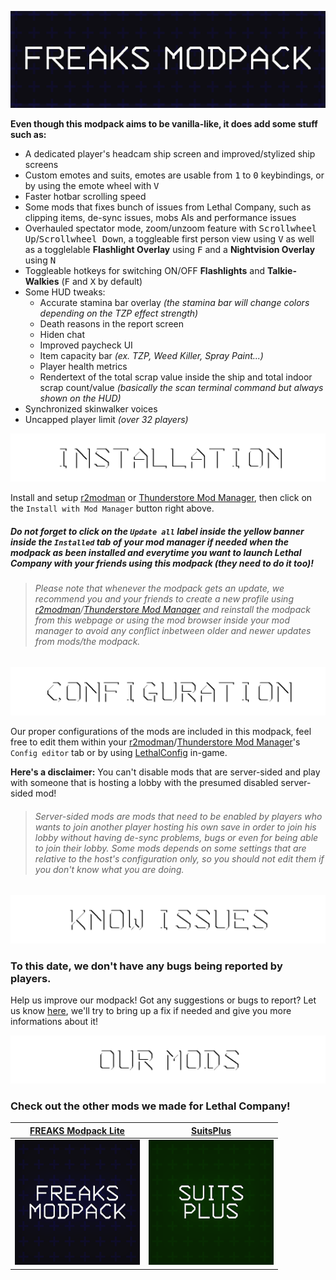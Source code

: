 ![banner.png](https://raw.githubusercontent.com/FREAKS-Network/LC-Modpack/master/.github/assets/img/banner.png)

**Even though this modpack aims to be vanilla-like, it does add some stuff such as:**

- A dedicated player's headcam ship screen and improved/stylized ship screens
- Custom emotes and suits, emotes are usable from <kbd>1</kbd> to <kbd>0</kbd> keybindings, or by using the emote wheel with <kbd>V</kbd>
- Faster hotbar scrolling speed
- Some mods that fixes bunch of issues from Lethal Company, such as clipping items, de-sync issues, mobs AIs and performance issues
- Overhauled spectator mode, zoom/unzoom feature with <kbd>Scrollwheel Up</kbd>/<kbd>Scrollwheel Down</kbd>, a toggleable first person view using <kbd>V</kbd> as well as a togglelable **Flashlight Overlay** using <kbd>F</kbd> and a **Nightvision Overlay** using <kbd>N</kbd>
- Toggleable hotkeys for switching ON/OFF **Flashlights** and **Talkie-Walkies** (<kbd>F</kbd> and <kbd>X</kbd> by default)
- Some HUD tweaks:
  - Accurate stamina bar overlay *(the stamina bar will change colors depending on the TZP effect strength)*
  - Death reasons in the report screen
  - Hiden chat
  - Improved paycheck UI
  - Item capacity bar *(ex. TZP, Weed Killer, Spray Paint...)*
  - Player health metrics
  - Rendertext of the total scrap value inside the ship and total indoor scrap count/value *(basically the scan terminal command but always shown on the HUD)*
- Synchronized skinwalker voices
- Uncapped player limit *(over 32 players)*

![installation.png](https://raw.githubusercontent.com/FREAKS-Network/LC-Modpack/master/.github/assets/img/installation.png)

Install and setup [r2modman](https://thunderstore.io/c/lethal-company/p/ebkr/r2modman/) or [Thunderstore Mod Manager](https://www.overwolf.com/app/thunderstore-thunderstore_mod_manager), then click on the `Install with Mod Manager` button right above.

##### Do not forget to click on the `Update all` label inside the yellow banner inside the `Installed` tab of your mod manager if needed when the modpack as been installed and everytime you want to launch Lethal Company with your friends using this modpack (they need to do it too)!

> ###### Please note that whenever the modpack gets an update, we recommend you and your friends to create a new profile using [r2modman](https://thunderstore.io/c/lethal-company/p/ebkr/r2modman/)/[Thunderstore Mod Manager](https://www.overwolf.com/app/thunderstore-thunderstore_mod_manager) and reinstall the modpack from this webpage or using the mod browser inside your mod manager to avoid any conflict inbetween older and newer updates from mods/the modpack.

![configuration.png](https://raw.githubusercontent.com/FREAKS-Network/LC-Modpack/master/.github/assets/img/configuration.png)

Our proper configurations of the mods are included in this modpack, feel free to edit them within your [r2modman](https://thunderstore.io/c/lethal-company/p/ebkr/r2modman/)/[Thunderstore Mod Manager](https://www.overwolf.com/app/thunderstore-thunderstore_mod_manager)'s `Config editor` tab or by using [LethalConfig](https://thunderstore.io/c/lethal-company/p/AinaVT/LethalConfig/) in-game.

**Here's a disclaimer:** You can't disable mods that are server-sided and play with someone that is hosting a lobby with the presumed disabled server-sided mod!

> ###### Server-sided mods are mods that need to be enabled by players who wants to join another player hosting his own save in order to join his lobby without having de-sync problems, bugs or even for being able to join their lobby. Some mods depends on some settings that are relative to the host's configuration only, so you should not edit them if you don't know what you are doing.

![known_issues.png](https://raw.githubusercontent.com/FREAKS-Network/LC-Modpack/master/.github/assets/img/known_issues.png)

### To this date, we don't have any bugs being reported by players.

Help us improve our modpack! Got any suggestions or bugs to report? Let us know [here](https://github.com/FREAKS-Network/LC-Modpack/issues), we'll try to bring up a fix if needed and give you more informations about it!

![our_mods.png](https://raw.githubusercontent.com/FREAKS-Network/LC-Modpack/master/.github/assets/img/our_mods.png)

### Check out the other mods we made for Lethal Company!

| **[FREAKS Modpack Lite](https://thunderstore.io/c/lethal-company/p/FREAKS/FREAKS_Modpack_Lite/)** | **[SuitsPlus](https://thunderstore.io/c/lethal-company/p/FREAKS/SuitsPlus/)** |
| :--------: | :--------: |
| [<img src="https://raw.githubusercontent.com/FREAKS-Network/LC-Modpack/lite/icon.png" alt="freaks_modpack" width="200"/>](https://thunderstore.io/c/lethal-company/p/FREAKS/FREAKS_Modpack/) | [<img src="https://raw.githubusercontent.com/FREAKS-Network/LC-SuitsPlus/master/icon.png" alt="freaks_modpack_lite" width="200"/>](https://thunderstore.io/c/lethal-company/p/FREAKS/FREAKS_Modpack_Lite/) |

